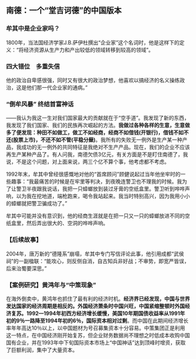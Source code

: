 ## 南德：一个“堂吉诃德”的中国版本

### 牟其中是企业家吗？

1800年，当法国经济学家J.B.萨伊杜撰出“企业家”这个名词时，他是这样下的定义：“将经济资源从生产力和产出较低的领域转移到较高的领域”。

### 四大错位　多重失信

他的政治自卑感很强，同时又有很大的政治梦想，他喜欢以搞经济的名义操练政治，这是他们那一代企业家的通病。”

### “倒牟风暴” 终结首富神话

——我认为我这一生对我们国家最大的贡献就在于“空手道”。我发现了新的东西，我发现了我们国家、我们的民族再次崛起的方法。**我做过各种各样的生意，生意做多了便发现：种田不如做工，做工不如经商，经商不如借钱(开银行)，借钱不如不还(股票上市)，不还不如不管(平稳分蘖)**。我所有的失败无一例外是生产某一种产品，我成功的无一例外的共同特征是我绝对不生产产品。现在，我们的企业不应该再生产某种产品了。有人问我，南德欠债3亿元，有关方面是不是盯住南德了，我说，不是这个问题，对上面来说，两三个亿不算个事，他考虑都不考虑。

1992年末，牟其中曾经很感慨地对他的“首席顾问”顾健说起过当年他坐牢时的一些趣事：“我最痛苦的时候是在牢里等判决，到夜晚连警卫也不理我的时候。我为了让警卫半夜跟我说话，我把一只蟑螂放到装过牙膏的空纸盒里。警卫听到哗哗声响，以为我在挖地道，端枪跑来，喝令我站起来。我当时特别高兴，因为我用小小的蟑螂就把警卫骗成功了。”

牟其中可能并没有意识到，他的经商生涯就是在把一只又一只的蟑螂放进不同的空纸盒里，然后弄出很大的、空洞的哗哗声响。

### 【后续故事】

2004年，唐万新的“德隆系”崩塌，牟其中专门写信评论此事，他引用成都“武侯祠”的一副楹联：“能攻心，则反侧自消，自古知兵非好战；不审势，即宽严皆误，后来治蜀要深思。”

### 【案例研究】黄鸿年与“中策现象”

在海外倒卖中，黄鸿年也抓住了最有利的经济时机。**经济界已经发现，中国与世界发达国家的经济周期是相反的。外国经济萧条时中国兴旺，中国紧缩整顿时外国经济复苏。1992—1994年初西方经济增长缓慢，美国10年期国债收益率从1991年初的9％一路降至1994年初的6％，国际资本相对过剩**。而中国在此期间经济增长率年年高达10％以上，以中国题材为号召募集资本十分容易。中策集团正是利用这一特点，在中国经济刚开始复苏，但企业财务数据尚不理想之时低成本收购中国国有企业，并在1993年中下旬国际资本市场上“中国神话”达到顶峰时增资，获取了巨额利润，集中了大量资本。
